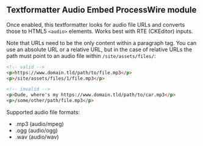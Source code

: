 Textformatter Audio Embed ProcessWire module
--------------------------------------------

Once enabled, this textformatter looks for audio file URLs and converts those to HTML5 `<audio>` elements. Works best with RTE (CKEditor) inputs.

Note that URLs need to be the only content within a paragraph tag. You can use an absolute URL or a relative URL, but in the case of relative URLs the path must point to an audio file within `/site/assets/files/`:

```HTML
<!-- valid -->
<p>https://www.domain.tld/path/to/file.mp3</p>
<p>/site/assets/files/1/file.mp3</p>

<!-- invalid -->
<p>Dude, where's my https://www.domain.tld/path/to/car.mp3</p>
<p>/some/other/path/file.mp3</p>
```

Supported audio file formats:

* .mp3 (audio/mpeg)
* .ogg (audio/ogg)
* .wav (audio/wav)
